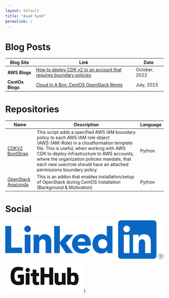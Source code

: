```yaml
---
layout: default
title: "Asad Syed"
permalink: /
---
```



# Blog Posts
| Blog Site  | Link| Date |
| ------------- | ------------- | ------------- |
| **AWS Blogs** | [How to deploy CDK v2 to an account that requires boundary policies](https://aws.amazon.com/blogs/mt/how-to-deploy-cdk-v2-to-an-account-that-requires-boundary-policies/)  | October, 2022|
| **CentOs Blogs**  | [Cloud In A Box: CentOS OpenStack Remix](https://blog.centos.org/2015/07/cloud-in-a-box-centos-openstack-remix/)   | July, 2015|

# Repositories

|Name|Description|Language|
| ------------- | ------------- | ------------- |
|[CDKV2 BootStrap](https://github.com/aws-samples/aws-cdk-v2-bootstrap)|This script adds a specified AWS IAM boundary policy to each AWS IAM role object (AWS::IAM::Role) in a cloudformation template file. This is useful, when working with AWS CDK to deploy infrastructure to AWS accounts, where the organization policies mandate, that each new user/role should have an attached permissions boundary policy.|Python|
|[OpenStack Anaconda](https://github.com/asadpiz/org_centos_cloud)|This is an addon that enables installation/setup of OpenStack during CentOS installation (Background & Motivation)|Python|

# Social

[![LinkedIn](images/LI-Logo.svg.original.svg)](https://www.linkedin.com/in/asadxsyed/)
[![GitHub](images/GitHub_Logo.png)](https://github.com/asadpiz))
